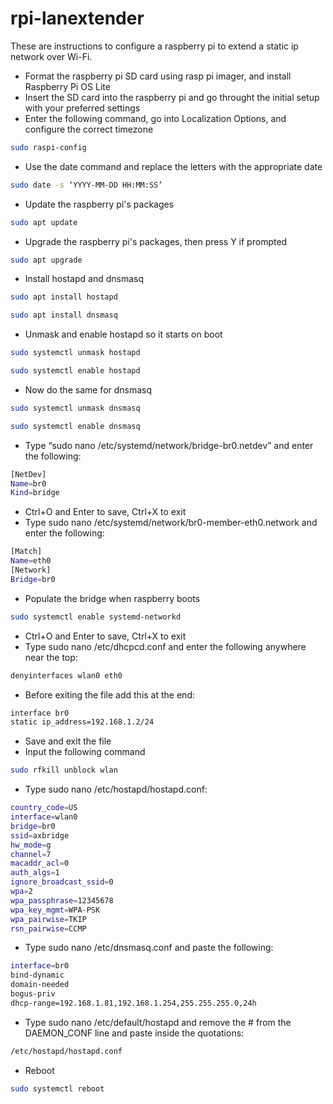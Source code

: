 # rpi-lanextender
These are instructions to configure a raspberry pi to extend a static ip network over Wi-Fi.
- Format the raspberry pi SD card using rasp pi imager, and install Raspberry Pi OS Lite
- Insert the SD card into the raspberry pi and go throught the initial setup with your preferred settings
- Enter the following command, go into Localization Options, and configure the correct timezone
```bash
sudo raspi-config
```
- Use the date command and replace the letters with the appropriate date
```bash
sudo date -s ‘YYYY-MM-DD HH:MM:SS’ 
```
- Update the raspberry pi's packages
```bash
sudo apt update
``` 
- Upgrade the raspberry pi's packages, then press Y if prompted
```bash
sudo apt upgrade
```
- Install hostapd and dnsmasq
```bash
sudo apt install hostapd
```
```bash
sudo apt install dnsmasq
```
- Unmask and enable hostapd so it starts on boot
```bash
sudo systemctl unmask hostapd
```
```bash
sudo systemctl enable hostapd
```
- Now do the same for dnsmasq
```bash
sudo systemctl unmask dnsmasq
```
```bash
sudo systemctl enable dnsmasq
```
- Type “sudo nano /etc/systemd/network/bridge-br0.netdev” and enter the following:
```bash
[NetDev]
Name=br0
Kind=bridge
```
- Ctrl+O and Enter to save, Ctrl+X to exit
- Type sudo nano /etc/systemd/network/br0-member-eth0.network and enter the following:
```bash
[Match]
Name=eth0
[Network]
Bridge=br0
```
- Populate the bridge when raspberry boots
```bash
sudo systemctl enable systemd-networkd
```
- Ctrl+O and Enter to save, Ctrl+X to exit
- Type sudo nano /etc/dhcpcd.conf and enter the following anywhere near the top:
```bash
denyinterfaces wlan0 eth0
```
- Before exiting the file add this at the end:
```bash
interface br0
static ip_address=192.168.1.2/24
```
- Save and exit the file
- Input the following command
```bash
sudo rfkill unblock wlan
```
- Type sudo nano /etc/hostapd/hostapd.conf:
```bash
country_code=US
interface=wlan0
bridge=br0
ssid=axbridge
hw_mode=g
channel=7
macaddr_acl=0
auth_algs=1
ignore_broadcast_ssid=0
wpa=2
wpa_passphrase=12345678
wpa_key_mgmt=WPA-PSK
wpa_pairwise=TKIP
rsn_pairwise=CCMP
```
- Type sudo nano /etc/dnsmasq.conf and paste the following:
```bash
interface=br0
bind-dynamic
domain-needed
bogus-priv
dhcp-range=192.168.1.81,192.168.1.254,255.255.255.0,24h
```
- Type sudo nano /etc/default/hostapd and remove the # from the DAEMON_CONF line and paste inside the quotations:
```bash
/etc/hostapd/hostapd.conf
```
- Reboot
```bash
sudo systemctl reboot
```
